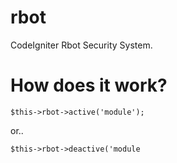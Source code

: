 rbot
====

CodeIgniter Rbot Security System.

How does it work?
====

<code>$this->rbot->active('module');</code>

or..

<code>$this->rbot->deactive('module</code>

